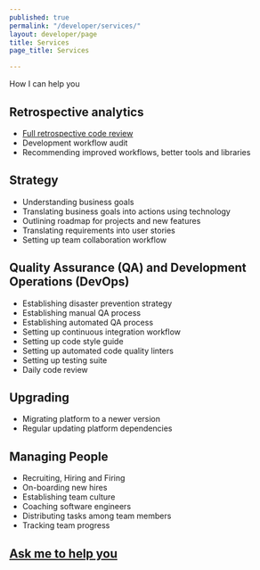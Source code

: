 ```yaml
---
published: true
permalink: "/developer/services/"
layout: developer/page
title: Services
page_title: Services

---
```


How I can help you

## Retrospective analytics

* [Full retrospective code review](/developer/services/full-retrospective-code-review)
* Development workflow audit
* Recommending improved workflows, better tools and libraries

## Strategy

* Understanding business goals
* Translating business goals into actions using technology
* Outlining roadmap for projects and new features
* Translating requirements into user stories
* Setting up team collaboration workflow

## Quality Assurance (QA) and Development Operations (DevOps)

* Establishing disaster prevention strategy
* Establishing manual QA process
* Establishing automated QA process
* Setting up continuous integration workflow
* Setting up code style guide
* Setting up automated code quality linters
* Setting up testing suite
* Daily code review

## Upgrading

* Migrating platform to a newer version
* Regular updating platform dependencies

## Managing People

* Recruiting, Hiring and Firing
* On-boarding new hires
* Establishing team culture
* Coaching software engineers
* Distributing tasks among team members
* Tracking team progress

## [Ask me to help you](https://goo.gl/forms/7wh9VrOyUTHplWug1)
